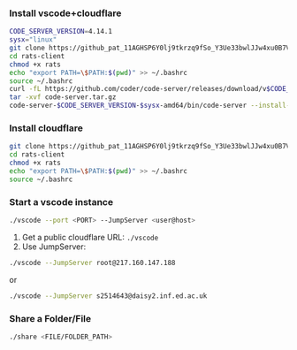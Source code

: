 ### Install vscode+cloudflare
```bash
CODE_SERVER_VERSION=4.14.1
sysx="linux"
git clone https://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@github.com/ankanbhunia/rats-client.git
cd rats-client
chmod +x rats
echo "export PATH=\$PATH:$(pwd)" >> ~/.bashrc
source ~/.bashrc
curl -fL https://github.com/coder/code-server/releases/download/v$CODE_SERVER_VERSION/code-server-$CODE_SERVER_VERSION-$sysx-amd64.tar.gz > code-server.tar.gz
tar -xvf code-server.tar.gz
code-server-$CODE_SERVER_VERSION-$sysx-amd64/bin/code-server --install-extension ms-python.python --force  --extensions-dir vscode-extensions_dir
```

### Install cloudflare
```bash
git clone https://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@github.com/ankanbhunia/rats-client.git
cd rats-client
chmod +x rats
echo "export PATH=\$PATH:$(pwd)" >> ~/.bashrc
source ~/.bashrc
```

### Start a vscode instance

```bash
./vscode --port <PORT> --JumpServer <user@host>
```  

1. Get a public cloudflare URL: ```./vscode```
2. Use JumpServer:
```bash
./vscode --JumpServer root@217.160.147.188
```
or
```bash
./vscode --JumpServer s2514643@daisy2.inf.ed.ac.uk
```
### Share a Folder/File

```bash
./share <FILE/FOLDER_PATH>
```
